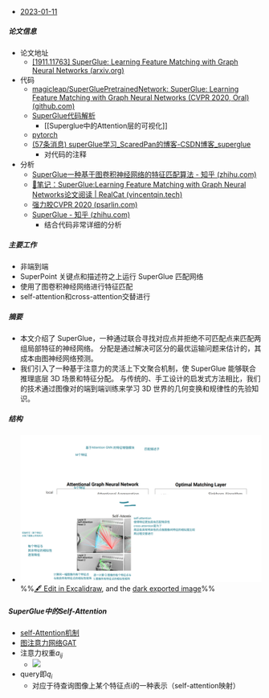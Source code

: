 - [2023-01-11](../../日记/2023-01-11.md)
##### 论文信息
- 论文地址
	- [[1911.11763] SuperGlue: Learning Feature Matching with Graph Neural Networks (arxiv.org)](https://arxiv.org/abs/1911.11763)
- 代码
	- [magicleap/SuperGluePretrainedNetwork: SuperGlue: Learning Feature Matching with Graph Neural Networks (CVPR 2020, Oral) (github.com)](https://github.com/magicleap/SuperGluePretrainedNetwork)
	- [SuperGlue代码解析](SuperGlue代码解析.canvas)
		- [[Superglue中的Attention层的可视化]]
	- [pytorch](pytorch.md)
	- [(57条消息) superGlue学习_ScaredPan的博客-CSDN博客_superglue](https://blog.csdn.net/u010949023/article/details/112846084)
		- 对代码的注释
- 分析
	- [SuperGlue一种基于图卷积神经网络的特征匹配算法 - 知乎 (zhihu.com)](https://zhuanlan.zhihu.com/p/146389956)
	- [📝笔记：SuperGlue:Learning Feature Matching with Graph Neural Networks论文阅读 | RealCat (vincentqin.tech)](https://vincentqin.tech/posts/superglue/)
	- [强力胶CVPR 2020 (psarlin.com)](https://psarlin.com/superglue/)
	- [SuperGlue - 知乎 (zhihu.com)](https://zhuanlan.zhihu.com/p/436883365?utm_id=0)
		- 结合代码非常详细的分析

##### 主要工作
- 非端到端
- SuperPoint 关键点和描述符之上运行 SuperGlue 匹配网络
- 使用了图卷积神经网络进行特征匹配
- self-attention和cross-attention交替进行
##### 摘要
- 本文介绍了 SuperGlue，一种通过联合寻找对应点并拒绝不可匹配点来匹配两组局部特征的神经网络。 分配是通过解决可区分的最优运输问题来估计的，其成本由图神经网络预测。 
- 我们引入了一种基于注意力的灵活上下文聚合机制，使 SuperGlue 能够联合推理底层 3D 场景和特征分配。 与传统的、手工设计的启发式方法相比，我们的技术通过图像对的端到端训练来学习 3D 世界的几何变换和规律性的先验知识。 

##### 结构
- ![](attachments/SuperGlue-Learning%20Feature%20Matching%20with%20Graph%20Neural%20Networks%202023-01-05%2018.34.07.excalidraw.svg)
%%[🖋 Edit in Excalidraw](attachments/SuperGlue-Learning%20Feature%20Matching%20with%20Graph%20Neural%20Networks%202023-01-05%2018.34.07.excalidraw.md), and the [dark exported image](attachments/SuperGlue-Learning%20Feature%20Matching%20with%20Graph%20Neural%20Networks%202023-01-05%2018.34.07.excalidraw.dark.svg)%%
##### SuperGlue中的Self-Attention
- [self-Attention机制](self-Attention机制.md)
- [图注意力网络GAT](../../图注意力网络GAT.md)
- 注意力权重$a_{ij}$
	- ![](attachments/Pasted%20image%2020230109174156.png)
- query即$q_{i}$
	- 对应于待查询图像上某个特征点i的一种表示（self-attention映射）

